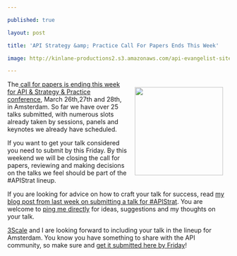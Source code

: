 ---
published: true
layout: post
title: 'API Strategy &amp; Practice Call For Papers Ends This Week'
image: http://kinlane-productions2.s3.amazonaws.com/api-evangelist-site/blog/api-strategy-conference-logo.png
---

<p><a href="http://www.apistrategyconference.com/"><img style="padding: 15px;" src="https://s3.amazonaws.com/kinlane-productions2/events/api-strategy-practice-conference/api-strategy-conference-logo.png" alt="" width="200" align="right" /></a>
<p>The<a href="http://www.apistrategyconference.com/2014Amsterdam/contact-call-for-papers.php"> call for papers is ending this week for API &amp; Strategy &amp; Practice conference</a>, March 26th,27th and 28th, in Amsterdam.  So far we have over 25 talks submitted, with numerous slots already taken by sessions, panels and keynotes we already have scheduled.
<p>If you want to get your talk considered you need to submit by this Friday. By this weekend we will be closing the call for papers, reviewing and making decisions on the talks we feel should be part of the #APIStrat lineup.
<p>If you are looking for advice on how to craft your talk for success, read <a href="http://apievangelist.com/2014/01/11/submitting-a-talk-for-apistrat-in-amsterdam/">my blog post from last week on submitting a talk for #APIStrat</a>. You are welcome to <a href="http://kinlane.com/contact/">ping me directly</a> for ideas, suggestions and my thoughts on your talk.
<p><a title="3Scale" href="https://bitly.com/13esk6Q+">3Scale</a> and I are looking forward to including your talk in the lineup for Amsterdam. You know you have something to share with the API community, so make sure and <a href="http://www.apistrategyconference.com/2014Amsterdam/contact-call-for-papers.php">get it submitted here by Friday</a>!

